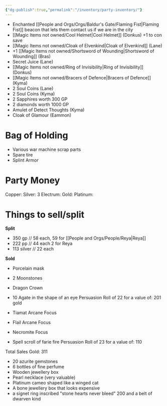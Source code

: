```yaml
---
{"dg-publish":true,"permalink":"/inventory/party-inventory/"}
---
```




- Enchanted [[People and Orgs/Orgs/Baldur's Gate/Flaming Fist\|Flaming Fist]] beacon that lets them contact us if we are in the city
- [[Magic Items not owned/Cool Helmet\|Cool Helmet]] (Donkus) +1 to con save
- [[Magic Items not owned/Cloak of Elvenkind\|Cloak of Elvenkind]] (Lane)
- +1 [[Magic Items not owned/Shortsword of Wounding\|Shortsword of Wounding]] (Bras)
- Secret Juice (Lane)
- [[Magic Items not owned/Ring of Invisibility\|Ring of Invisibility]]  (Donkus)
- [[Magic Items not owned/Bracers of Defence\|Bracers of Defence]] (Kyma)
- 2 Soul Coins (Lane)
- 2 Soul Coins (Kyma)
- 2 Sapphires worth 300 GP
- 2 diamonds worth 1000 GP
- Amulet of Detect Thoughts (Kyma)
- Cloak of Glamour (Eammon)
# Bag of Holding
- Various war machine scrap parts
- Spare tire
- Splint Armor

# Party Money

Copper:
Silver: 3
Electrum:
Gold: 
Platinum:

# Things to sell/split


**Split**
- 350 gp // 58 each, 59 for [[People and Orgs/People/Reya\|Reya]]
- 222 pp // 44 each 2 for Reya
- 113 silver // 22 each 

**Sold**
- Porcelain mask
- 2 Moonstones
- Dragon Crown
- 10 Agate in the shape of an eye
Persuasion Roll of 22 for a value of: 201 gold

- Tiamat Arcane Focus
- Flail Arcane Focus
- Necromite  Focus
- Spell scroll of farie fire 
Persuasion Roll of 23 for a value of: 110

Total Sales Gold: 311

- 20 azurite gemstones
- 6 bottles of fine perfume
- Wooden jewellery box
- Pearl necklace (very valuable)
- Platinum cameo shaped like a winged cat
- A bone jewellery box that looks expensive
- a signet ring inscribed "stone hearts never bleed"
200 and a belt of dwarven kind



